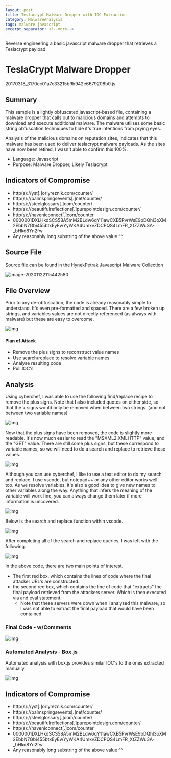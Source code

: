 ```yaml
---
layout: post
title: Teslacrypt Malware Dropper with IOC Extraction
category: MalwareAnalysis
tags: malware javascript
excerpt_separator: <!--more-->
---
```

Reverse engineering a basic javascript malware dropper that retrieves a Teslacrypt payload.



<!--more-->
# TeslaCrypt Malware Dropper

20170318_3170ec01a7c33215b9b942e6679208b0.js

## Summary

This sample is a lightly obfuscated javascript-based file, containing a malware dropper that calls out to malicious domains and attempts to download and execute additional malware. The malware utilises some basic string obfuscation techniques to hide it's true intentions from prying eyes. 

Analysis of the malicious domains on reputation sites, indicates that this malware has been used to deliver teslacrypt malware payloads. As the sites have now been retired, I wasn't able to confirm this 100%. 

- Language: Javascript
- Purpose: Malware Dropper, Likely Teslacrypt

## Indicators of Compromise

- http(s)://yst[.]orlyreznik.com/counter/
- http(s)://palmspringsevents[.]net/counter/
- http(s)://steelglossary[.]com/counter/
- http(s)://beautifulreflections[.]purepointdesign.com/counter/
- http(s)://haveniconnect[.]com/counter
- 0000001DXLHkdSCS58A5mM2BLdw6qY11awCXB5PvrWsE9pDQhl3oXM2EbbN7Gbi455btxEyEwYyWKA4UmxvZDCPQS4LmFR_XtZZWu3A-_bHkd8Yn2fw
- Any reasonably long substring of the above value ^^

## Source File

Source file can be found in the HynekPetrak Javascript Malware Collection

![image-20201122115442580](/resources/Images/2020-11-20/hynek)



## File Overview

Prior to any de-obfuscation, the code is already reasonably simple to understand. It's even pre-formatted and spaced. There are a few broken up strings, and variables values are not directly referenced (as always with malware) but these are easy to overcome. 

![img](/resources/Images/2020-11-20/overview)

#### Plan of Attack

- Remove the plus signs to reconstruct value names
- Use search/replace to resolve variable names
- Analyse resulting code
- Pull IOC's

## Analysis

Using cyberchef, I was able to use the following find/replace recipe to remove the plus signs. 
Note that I also included quotes on either side, so that the + signs would only be removed when between two strings. (and not between two variable names)

![img](/resources/Images/2020-11-20/find-replace)

Now that the plus signs have been removed, the code is slightly more readable. It's now much easier to read the "MSXML2.XMLHTTP" value, and the "GET" value. 
There are still some plus signs, but these correspond to variable names, so we will need to do a search and replace to retrieve these values. 

![img](/resources/Images/2020-11-20/image4)

Although you can use cyberchef, I like to use a text editor to do my search and replace. 
I use vscode, but notepad++ or any other editor works well too. 
As we resolve variables, it's also a good idea to give new names to other variables along the way. Anything that infers the meaning of the variable will work fine, you can always change them later if more information is uncovered. 

![img](/resources/Images/2020-11-20/varnames)

Below is the search and replace function within vscode. 

![img](/resources/Images/2020-11-20/search-re)

After completing all of the search and replace queries, I was left with the following. 

![img](/resources/Images/2020-11-20/aftersearch)

In the above code, there are two main points of interest. 

- The first red box, which contains the lines of code where the final attacker URL's are constructed. 
- the second red box, which contains the line of code that "extracts" the final payload retrieved from the attackers server. Which is then executed via and eval statement. 
  - Note that these servers were down when I analysed this malware, so I was not able to extract the final payload that would have been contained. 

### Final Code - w/Comments

![img](/resources/Images/2020-11-20/finalcode)

### Automated Analysis - Box.js

Automated analysis with box.js provides similar IOC's to the ones extracted manually. 

![img](/resources/Images/2020-11-20/automated)



## Indicators of Compromise

- http(s)://yst[.]orlyreznik.com/counter/
- http(s)://palmspringsevents[.]net/counter/
- http(s)://steelglossary[.]com/counter/
- http(s)://beautifulreflections[.]purepointdesign.com/counter/
- http(s)://haveniconnect[.]com/counter
- 0000001DXLHkdSCS58A5mM2BLdw6qY11awCXB5PvrWsE9pDQhl3oXM2EbbN7Gbi455btxEyEwYyWKA4UmxvZDCPQS4LmFR_XtZZWu3A-_bHkd8Yn2fw
- Any reasonably long substring of the above value ^^
